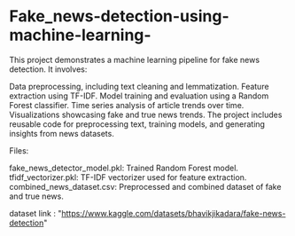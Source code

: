 # Fake_news-detection-using-machine-learning-

This project demonstrates a machine learning pipeline for fake news detection. It involves:

Data preprocessing, including text cleaning and lemmatization.
Feature extraction using TF-IDF.
Model training and evaluation using a Random Forest classifier.
Time series analysis of article trends over time.
Visualizations showcasing fake and true news trends.
The project includes reusable code for preprocessing text, training models, and generating insights from news datasets.

Files:

fake_news_detector_model.pkl: Trained Random Forest model.
tfidf_vectorizer.pkl: TF-IDF vectorizer used for feature extraction.
combined_news_dataset.csv: Preprocessed and combined dataset of fake and true news.


dataset link : "https://www.kaggle.com/datasets/bhavikjikadara/fake-news-detection"

